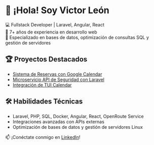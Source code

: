 # 👋 ¡Hola! Soy Victor León

💻 Fullstack Developer | Laravel, Angular, React  
🚀 7+ años de experiencia en desarrollo web  
🔧 Especializado en bases de datos, optimización de consultas SQL y gestión de servidores

## 🏆 Proyectos Destacados
- [Sistema de Reservas con Google Calendar](https://github.com/usuario/proyecto1)
- [Microservicio API de Seguridad con Laravel](https://github.com/usuario/proyecto2)
- [Integración de TUI Calendar](https://github.com/usuario/proyecto3)

## 🛠️ Habilidades Técnicas
- Laravel, PHP, SQL, Docker, Angular, React, OpenRoute Service
- Integraciones avanzadas con APIs externas
- Optimización de bases de datos y gestión de servidores Linux

📫 ¡Conéctate conmigo en [LinkedIn](https://linkedin.com/in/victorleon)!
